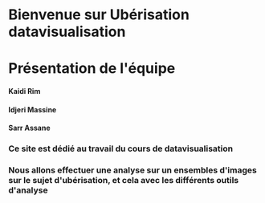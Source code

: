 # Bienvenue sur Ubérisation datavisualisation

# Présentation de l'équipe
#### Kaidi Rim
#### Idjeri Massine
#### Sarr Assane

### Ce site est dédié au travail du cours de datavisualisation 
### Nous allons effectuer une analyse sur un ensembles d'images sur le sujet d'ubérisation, et cela avec les différents outils d'analyse
